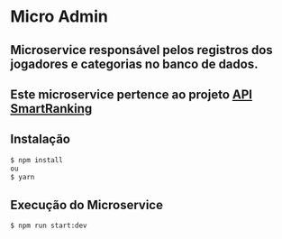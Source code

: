 # Micro Admin 

## Microservice responsável pelos registros dos jogadores e categorias no banco de dados.

## Este microservice pertence ao projeto [API SmartRanking](https://github.com/italo-lima/api-gateway)

## Instalação

```bash
$ npm install
ou
$ yarn
```

## Execução do Microservice

```bash
$ npm run start:dev
```
